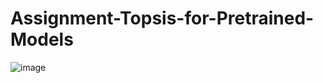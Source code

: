 # Assignment-Topsis-for-Pretrained-Models
![image](https://github.com/psrana/Assignment-Topsis-for-Pretrained-Models/assets/7460892/9c0d141e-3260-43d2-8a6e-56daf3806a2e)


